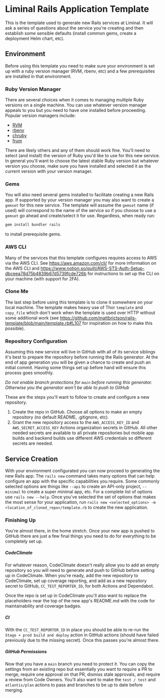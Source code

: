 # Liminal Rails Application Template
This is the template used to generate new Rails services at Liminal. It will ask a series of
questions about the service you're creating and then establish some sensible defaults (install
common gems, create a deployment Helm chart, etc).

## Environment
Before using this template you need to make sure your environment is set up with a ruby version
manager (RVM, rbenv, etc) and a few prerequisites are installed in that environment.

### Ruby Version Manager
There are several choices when it comes to managing multiple Ruby versions on a single machine. You
can use whatever version manager appeals to you but you need to have one installed before
proceeding. Popular version managers include:
* [RVM](https://rvm.io/)
* [rbenv](https://github.com/rbenv/rbenv)
* [chruby](https://github.com/postmodern/chruby)
* [frum](https://github.com/tako8ki/frum)

There are likely others and any of them should work fine. You'll need to select (and install) the
version of Ruby you'd like to use for this new service. In general you'll want to choose the
latest stable Ruby version but whatever version you choose, make sure you have installed and
selected it as the current version with your version manager.

### Gems
You will also need several gems installed to facilitate creating a new Rails app. If supported by
your version manager you may also want to create a `gemset` for this new service. The template will
assume the `gemset` name (if used) will correspond to the name of the service so if you choose to use
a `gemset` go ahead and create/select it for use. Regardless, when ready run:
```sh
gem install bundler rails
```
to install prerequisite gems.

### AWS CLI
Many of the services that this template configures requires access to AWS via the AWS CLI. See
https://aws.amazon.com/cli/ for more information on the AWS CLI and
https://www.notion.so/quilt/AWS-STS-Auth-Setup-dbceea78d75b4839b67d5739fcde726b for instructions to
set up the CLI on your machine (with support for 2FA).

### Clone Me
The last step before using this template is to clone it somewhere on your local machine. The
template makes heavy use of Thor `template` and `copy_file` which don't work when the template is
used over HTTP without some additional work (see
https://github.com/mattbrictson/rails-template/blob/main/template.rb#L107 for inspiration on how to
make this possible).

### Repository Configuration
Assuming this new service will live in GitHub with all of its service siblings it's best to prepare
the repository before running the Rails generator. At the end of app generation you will be given a
chance to create and push an initial commit. Having some things set up before hand will ensure this
process goes smoothly.

*Do not enable branch protections for `main` before running this generator. Otherwise you the
generator won't be able to push to GitHub*

These are the steps you'll want to follow to create and configure a new repository.
1. Create the repo in GitHub. Choose all options to make an empty repository (no default README,
   .gitignore, etc).
2. Grant the new repository access to the `AWS_ACCESS_KEY_ID` and `AWS_SECRET_ACCESS_KEY` Actions
   organization secrets in GitHub. All other needed secrets are available to all private
   repositories but mobile app builds and backend builds use different AWS credentials so different
   secrets are needed.

## Service Creation
With your environment configurated you can now proceed to generating the new Rails app. The `rails
new` command takes many options that can help configure an app with the specific capabilities you
require. Some commonly selected options are things like `--api` to create an API-only project,
`--minimal` to create a super minimal app, etc. For a complete list of options use `rails new
--help`. Once you've selected the set of options that makes the most sense for your application, run
`rails new <selected_options> -m <location_of_cloned_repo>/template.rb`
to create the new application.

### Finishing Up
You're almost there, in the home stretch. Once your new app is pushed to GitHub there are just a few
final things you need to do for everything to be completely set up.

##### CodeClimate
For whatever reason, CodeClimate doesn't really allow you to add an empty repository so you will
need to generate and push to GitHub before setting up in CodeClimate. When you're ready, add the
new repository to CodeClimate, set up coverage reporting, and add as a new repository secret to
GitHub, `CC_TEST_REPORTER_ID`, for both Actions and Dependabot.

Once the repo is set up in CodeClimate you'll also want to replace the placeholders near the top of
the new app's README.md with the code for maintainability and coverage badges.

##### CI
With the `CC_TEST_REPORTER_ID` in place you should be able to re-run the `Stage + prod build and
deploy` action in GitHub actions (should have failed previously due to the missing secret). Once
this passes you're almost there.

##### GitHub Permissions
Now that you have a `main` branch you need to protect it. You can copy the settings from an existing
repo but essentially you want to require a PR to merge, require one approval on that PR, dismiss
stale approvals, and require a review from Code Owners. You'll also want to make the `test / test`
and `atlantis/plan` actions to pass and branches to be up to date before merging.
